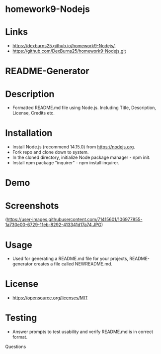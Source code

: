 # homework9-Nodejs


 # Links 
 
 - https://dexburns25.github.io/homework9-Nodejs/.
 - https://github.com/DexBurns25/homework9-Nodejs.git
 

# README-Generator



# Description
- Formatted README.md file using Node.js. Including Title, Description, License, Credits etc.


# Installation
- Install Node.js (recommend 14.15.0) from https://nodejs.org.
- Fork repo and clone down to system.
- In the cloned directory, initialize Node package manager - npm init.
- Install npm package "inquirer" - npm install inquirer.

# Demo

# Screenshots 
(https://user-images.githubusercontent.com/71415601/106977855-1a730e00-6729-11eb-8292-413341d17a74.JPG)


# Usage
- Used for generating a README.md file for your projects, README-generator creates a file called NEWREADME.md.

# License
- https://opensource.org/licenses/MIT





# Testing
- Answer prompts to test usability and verify README.md is in correct format.


Questions
